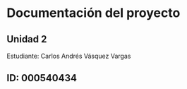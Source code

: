 # Documentación del proyecto
## Unidad 2

 Estudiante: Carlos Andrés Vásquez Vargas
 
 ID: 000540434
---
